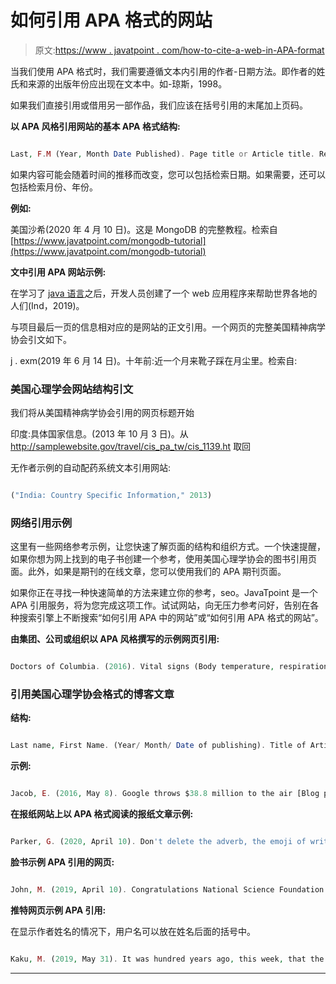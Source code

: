 # 如何引用 APA 格式的网站

> 原文:[https://www . javatpoint . com/how-to-cite-a-web-in-APA-format](https://www.javatpoint.com/how-to-cite-a-website-in-apa-format)

当我们使用 APA 格式时，我们需要遵循文本内引用的作者-日期方法。即作者的姓氏和来源的出版年份应出现在文本中。如-琼斯，1998。

如果我们直接引用或借用另一部作品，我们应该在括号引用的末尾加上页码。

**以 APA 风格引用网站的基本 APA 格式结构:**

```php

Last, F.M (Year, Month Date Published). Page title or Article title. Retrieved from URL

```

如果内容可能会随着时间的推移而改变，您可以包括检索日期。如果需要，还可以包括检索月份、年份。

**例如:**

美国沙希(2020 年 4 月 10 日)。这是 MongoDB 的完整教程。检索自[https://www.javatpoint.com/mongodb-tutorial](https://www.javatpoint.com/mongodb-tutorial)

**文中引用 APA 网站示例:**

在学习了 [java 语言](https://www.javatpoint.com/java-tutorial)之后，开发人员创建了一个 web 应用程序来帮助世界各地的人们(Ind，2019)。

与项目最后一页的信息相对应的是网站的正文引用。一个网页的完整美国精神病学协会引文如下。

j . exm(2019 年 6 月 14 日)。十年前:近一个月来靴子踩在月尘里。检索自:

### 美国心理学会网站结构引文

我们将从美国精神病学协会引用的网页标题开始

印度:具体国家信息。(2013 年 10 月 3 日)。从 http://samplewebsite.gov/travel/cis_pa_tw/cis_1139.ht 取回

无作者示例的自动配药系统文本引用网站:

```php

("India: Country Specific Information," 2013)

```

### 网络引用示例

这里有一些网络参考示例，让您快速了解页面的结构和组织方式。一个快速提醒，如果你想为网上找到的电子书创建一个参考，使用美国心理学协会的图书引用页面。此外，如果是期刊的在线文章，您可以使用我们的 APA 期刊页面。

如果你正在寻找一种快速简单的方法来建立你的参考，seo。JavaTpoint 是一个 APA 引用服务，将为您完成这项工作。试试网站，向无压力参考问好，告别在各种搜索引擎上不断搜索“如何引用 APA 中的网站”或“如何引用 APA 格式的网站”。

**由集团、公司或组织以 APA 风格撰写的示例网页引用:**

```php

Doctors of Columbia. (2016). Vital signs (Body temperature, respiration rate, blood pressure, pulse rate). Retrieved from http://www.doctorsofcolumbia.org/ condition /vital-signs-body-temperature-pulse-rate-respiration-rate-blood-pressure

```

### 引用美国心理学协会格式的博客文章

**结构:**

```php

Last name, First Name. (Year/ Month/ Date of publishing). Title of Article [Blog post].  URL form which it is retrieved.

```

**示例:**

```php

Jacob, E. (2016, May 8). Google throws $38.8 million to the air [Blog post]. Retrieved from https://techunch.com/2010/05/03/google-38-million-wind/

```

**在报纸网站上以 APA 格式阅读的报纸文章示例:**

```php

Parker, G. (2020, April 10). Don't delete the adverb, the emoji of writing. Retrieved from the webpage https://www.theguardian.com/comment/2019/apr/29/dont-delete-the-adverb-the-emoji-of-writing

```

**脸书示例 APA 引用的网页:**

```php

John, M. (2019, April 10). Congratulations National Science Foundation (NSF) on the success of the Event for Horizon Telescope Project, which was held on Wednesday and unveiled the first-ever image of a real supermassive black hole and its shadow, 55 million light-years away from Earth [Facebook status update]. Retrieved from https://www.facebook.com/nameoftheauthor

```

**推特网页示例 APA 引用:**

在显示作者姓名的情况下，用户名可以放在姓名后面的括号中。

```php

Kaku, M. (2019, May 31). It was hundred years ago, this week, that the results from the solar eclipse came in, verifying Einstein's theory. Max Planck predicted that if the experiment were actual, Einstein would be considered the successor of Copernicus. It has come to pass. Retrieved from https://twitter.com/michiokaku/status/11344898.

```

* * *